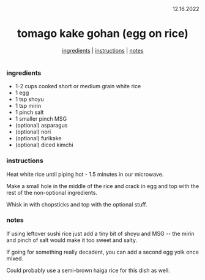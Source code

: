 <p align="right">12.16.2022</p>

<h1 align="center">tomago kake gohan (egg on rice)</h1>

<div align="center">
  <a href="#ingredients">ingredients</a> | 
  <a href="#instructions">instructions</a> | 
  <a href="#notes">notes</a>
</div>
<br>

### ingredients
- 1-2 cups cooked short or medium grain white rice
- 1 egg
- 1 tsp shoyu
- 1 tsp mirin 
- 1 pinch salt 
- 1 smaller pinch MSG
- (optional) asparagus
- (optional) nori
- (optional) furikake
- (optional) diced kimchi

### instructions
Heat white rice until piping hot - 1.5 minutes in our microwave. 

Make a small hole in the middle of the rice and crack in egg and top with the rest of the non-optional ingredients. 

Whisk in with chopsticks and top with the optional stuff. 


### notes
If using leftover sushi rice just add a tiny bit of shoyu and MSG -- the mirin and pinch of salt would make it too sweet and salty.

If going for something really decadent, you can add a second egg yolk once mixed.

Could probably use a semi-brown haiga rice for this dish as well.


